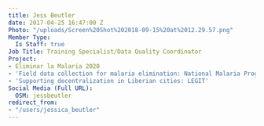 ```yaml
---
title: Jess Beutler
date: 2017-04-25 16:47:00 Z
Photo: "/uploads/Screen%20Shot%202018-09-15%20at%2012.29.57.png"
Member Type:
  Is Staff: true
Job Title: Training Specialist/Data Quality Coordinator
Project:
- Eliminar la Malaria 2020
- 'Field data collection for malaria elimination: National Malaria Programme'
- 'Supporting decentralization in Liberian cities: LEGIT'
Social Media (Full URL):
  OSM: jessbeutler
redirect_from:
- "/users/jessica_beutler"
---
```


